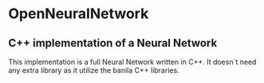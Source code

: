 # OpenNeuralNetwork
## C++ implementation of a Neural Network
This implementation is a full Neural Network written in C++. It doesn´t need any extra library as it utilize the banila C++ libraries.